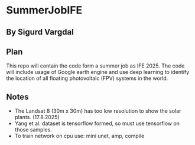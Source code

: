 # SummerJobIFE
## By Sigurd Vargdal

## Plan
This repo will contain the code form a summer job as IFE 2025. 
The code will include usage of Google earth engine and use deep learning to identify the location of all floating photovoltaic (FPV) systems in the world. 

## Notes
- The Landsat 8 (30m x 30m) has too low resolution to show the solar plants. (17.8.2025) 
- Yang et al. dataset is tensorflow formed, so must use tensorflow on those samples.
- To train network on cpu use: mini unet, amp, compile
